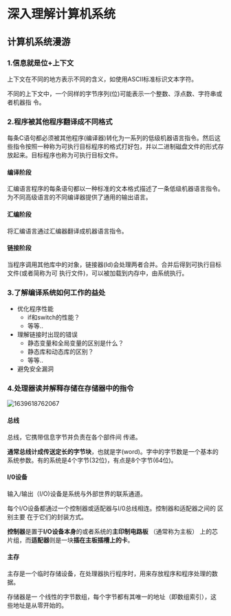 # 深入理解计算机系统

## 计算机系统漫游

### 1.信息就是位+上下文

上下文在不同的地方表示不同的含义，如使用ASCII标准标识文本字符。

不同的上下文中，一个同样的字节序列(位)可能表示一个整数、浮点数、字符串或者机器指 令。

### 2.程序被其他程序翻译成不同格式

每条C语句都必须被其他程序(编译器)转化为一系列的低级机器语言指令。然后这些指令按照一种称为可执行目标程序的格式打好包，并以二进制磁盘文件的形式存放起来。目标程序也称为可执行目标文件。

#### 编译阶段

汇编语言程序的每条语句都以一种标准的文本格式描述了一条低级机器语言指令。为不同高级语言的不同编译器提供了通用的输出语言。

#### 汇编阶段

将汇编语言通过汇编器翻译成机器语言指令。

#### 链接阶段

当程序调用其他库中的对象，链接器(Id)会处理两者合并。合并后得到可执行目标文件(或者简称为可 执行文件)，可以被加载到内存中，由系统执行。

### 3.了解编译系统如何工作的益处

- 优化程序性能
  - if和switch的性能？
  - 等等..
- 理解链接时出现的错误
  - 静态变量和全局变量的区别是什么？
  - 静态库和动态库的区别？
  - 等等..
- 避免安全漏洞

### 4.处理器读并解释存储在存储器中的指令

![1639618762067](C:\Users\Administrator\AppData\Roaming\Typora\typora-user-images\1639618762067.png)

#### 总线

总线，它携带信息字节并负责在各个部件间 传递。

**通常总线计成传送定长的字节块**，也就是字(word)。字中的字节数是一个基本的系统参数。有的系统是4个字节(32位)，有点是8个字节(64位)。

#### I/0设备

输入/输出（I/O)设备是系统与外部世界的联系通道。

每个I/O设备都通过一个控制器或适配器与I/0总线相连。控制器和适配器之间的 区别主要 在于它们的封装方式。

**控制器**是置于**I/O设备本身**的或者系统的**主印制电路板** （通常称为主板） 上的芯片组，而**适配器**则是一块**插在主板插槽上的卡**。

#### 主存

主存是一个临时存储设备，在处理器执行程序时，用来存放程序和程序处理的数 据。

存储器是一 个线性的字节数组，每个字节都有其唯一的地址（即数组索引），这 些地址是从零开始的。